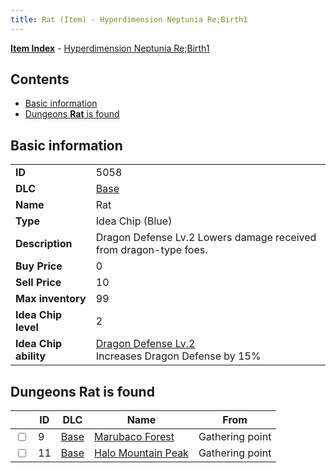 ```yaml
---
title: Rat (Item) - Hyperdimension Neptunia Re;Birth1
---
```


[**Item Index**](/neptunia/rb1/item/index.html) - [Hyperdimension Neptunia Re;Birth1](/neptunia/rb1)

## Contents

- [Basic information](#basic-information)
- [Dungeons **Rat** is found](#dungeons-rat-is-found)
## Basic information

|   |   |
| -- | -- |
| **ID** | 5058 |
| **DLC** | [Base](/neptunia/rb1/dlc/1-base.html) |
| **Name** | Rat |
| **Type** | Idea Chip (Blue) |
| **Description** | Dragon Defense Lv.2 Lowers damage received from dragon-type foes. |
| **Buy Price** | 0 |
| **Sell Price** | 10 |
| **Max inventory** | 99 |
| **Idea Chip level** | 2 |
| **Idea Chip ability** | [Dragon Defense Lv.2](/neptunia/rb1/avatar/1-9557-dragon-defense-lv-2.html)<br />Increases Dragon Defense by 15% |


## Dungeons **Rat** is found

|    | ID | DLC | Name | From |
| -- | -- | --- | ---- | ---- |
| <input type="checkbox" id="rb1-dungeon-1-9" class="trackbox" /> | 9 | [Base](/neptunia/rb1/dlc/1-base.html) | [Marubaco Forest](/neptunia/rb1/dungeon/1-9-marubaco-forest.html) | Gathering point |
| <input type="checkbox" id="rb1-dungeon-1-11" class="trackbox" /> | 11 | [Base](/neptunia/rb1/dlc/1-base.html) | [Halo Mountain Peak](/neptunia/rb1/dungeon/1-11-halo-mountain-peak.html) | Gathering point |
